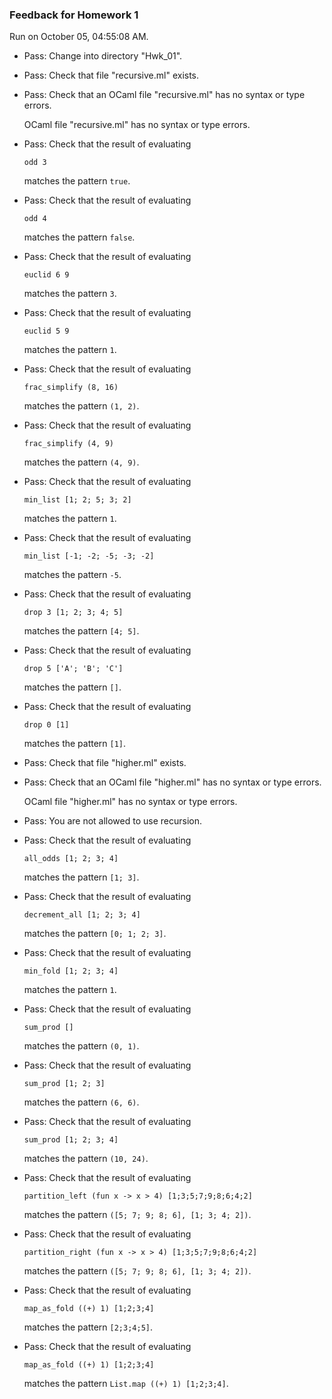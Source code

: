 ### Feedback for Homework 1

Run on October 05, 04:55:08 AM.

+ Pass: Change into directory "Hwk_01".

+ Pass: Check that file "recursive.ml" exists.

+ Pass: Check that an OCaml file "recursive.ml" has no syntax or type errors.

    OCaml file "recursive.ml" has no syntax or type errors.



+ Pass: 
Check that the result of evaluating
   ```
   odd 3
   ```
   matches the pattern `true`.

   




+ Pass: 
Check that the result of evaluating
   ```
   odd 4
   ```
   matches the pattern `false`.

   




+ Pass: 
Check that the result of evaluating
   ```
   euclid 6 9
   ```
   matches the pattern `3`.

   




+ Pass: 
Check that the result of evaluating
   ```
   euclid 5 9
   ```
   matches the pattern `1`.

   




+ Pass: 
Check that the result of evaluating
   ```
   frac_simplify (8, 16)
   ```
   matches the pattern `(1, 2)`.

   




+ Pass: 
Check that the result of evaluating
   ```
   frac_simplify (4, 9)
   ```
   matches the pattern `(4, 9)`.

   




+ Pass: 
Check that the result of evaluating
   ```
   min_list [1; 2; 5; 3; 2]
   ```
   matches the pattern `1`.

   




+ Pass: 
Check that the result of evaluating
   ```
   min_list [-1; -2; -5; -3; -2]
   ```
   matches the pattern `-5`.

   




+ Pass: 
Check that the result of evaluating
   ```
   drop 3 [1; 2; 3; 4; 5]
   ```
   matches the pattern `[4; 5]`.

   




+ Pass: 
Check that the result of evaluating
   ```
   drop 5 ['A'; 'B'; 'C']
   ```
   matches the pattern `[]`.

   




+ Pass: 
Check that the result of evaluating
   ```
   drop 0 [1]
   ```
   matches the pattern `[1]`.

   




+ Pass: Check that file "higher.ml" exists.

+ Pass: Check that an OCaml file "higher.ml" has no syntax or type errors.

    OCaml file "higher.ml" has no syntax or type errors.



+ Pass: You are not allowed to use recursion.

   



+ Pass: 
Check that the result of evaluating
   ```
   all_odds [1; 2; 3; 4]
   ```
   matches the pattern `[1; 3]`.

   




+ Pass: 
Check that the result of evaluating
   ```
   decrement_all [1; 2; 3; 4]
   ```
   matches the pattern `[0; 1; 2; 3]`.

   




+ Pass: 
Check that the result of evaluating
   ```
   min_fold [1; 2; 3; 4]
   ```
   matches the pattern `1`.

   




+ Pass: 
Check that the result of evaluating
   ```
   sum_prod []
   ```
   matches the pattern `(0, 1)`.

   




+ Pass: 
Check that the result of evaluating
   ```
   sum_prod [1; 2; 3]
   ```
   matches the pattern `(6, 6)`.

   




+ Pass: 
Check that the result of evaluating
   ```
   sum_prod [1; 2; 3; 4]
   ```
   matches the pattern `(10, 24)`.

   




+ Pass: 
Check that the result of evaluating
   ```
   partition_left (fun x -> x > 4) [1;3;5;7;9;8;6;4;2]
   ```
   matches the pattern `([5; 7; 9; 8; 6], [1; 3; 4; 2])`.

   




+ Pass: 
Check that the result of evaluating
   ```
   partition_right (fun x -> x > 4) [1;3;5;7;9;8;6;4;2]
   ```
   matches the pattern `([5; 7; 9; 8; 6], [1; 3; 4; 2])`.

   




+ Pass: 
Check that the result of evaluating
   ```
   map_as_fold ((+) 1) [1;2;3;4]
   ```
   matches the pattern `[2;3;4;5]`.

   




+ Pass: 
Check that the result of evaluating
   ```
   map_as_fold ((+) 1) [1;2;3;4]
   ```
   matches the pattern `List.map ((+) 1) [1;2;3;4]`.

   




